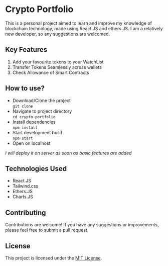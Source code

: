 # Crypto Portfolio

This is a personal project aimed to learn and improve my knowledge of blockchain technology, made using React.JS and ethers.JS. I am a relatively new developer, so any suggestions are welcomed.

## Key Features

1. Add your favourite tokens to your WatchList
2. Transfer Tokens Seamlessly across wallets
3. Check Allowance of Smart Contracts

## How to use?

- Download/Clone the project <br> `git clone`
- Navigate to project directory <br> `cd crypto-portfolio`
- Install dependencies <br> `npm install`
- Start development build <br> `npm start`
- Open on localhost

_I will deploy it on server as soon as basic features are added_

## Technologies Used

- React.JS
- Tailwind.css
- Ethers.JS
- Charts.JS

## Contributing

Contributions are welcome! If you have any suggestions or improvements, please feel free to submit a pull request.

## License

This project is licensed under the [MIT License](https://opensource.org/licenses/MIT).
